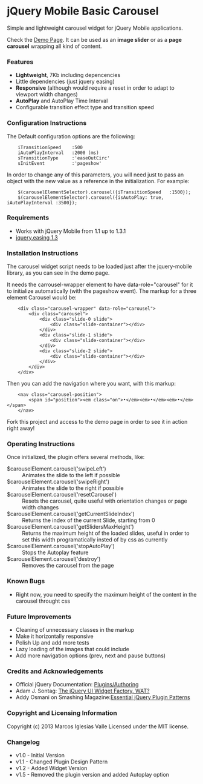 # jQuery Mobile Basic Carousel

Simple and lightweight carousel widget for jQuery Mobile applications.

Check the <a href="http://www.marcosiglesias.es/jqm-carousel/demo/" title="jQuery Mobile Basic Carousel Demo Page">Demo Page</a>. It can be used as an <strong>image slider</strong> or as a <strong>page carousel</strong> wrapping all kind of content.

### Features
 - <strong>Lightweight</strong>, 7Kb including depencencies
 - Little dependencies (just jquery easing)
 - <strong>Responsive</strong> (although would require a reset in order to adapt to viewport width changes)
 - <strong>AutoPlay</strong> and AutoPlay Time Interval
 - Configurable transition effect type and transition speed

### Configuration Instructions

The Default configuration options are the following:

		iTransitionSpeed	:500
		iAutoPlayInterval	:2000 (ms)
		sTransitionType		:'easeOutCirc'
		sInitEvent			:'pageshow'

In order to change any of this parameters, you will need just to pass an object with the new value as a reference in the initialization. For example:

		$(carouselElementSelector).carousel({iTransitionSpeed	:1500});
		$(carouselElementSelector).carousel({isAutoPlay: true, iAutoPlayInterval :3500});

### Requirements

* Works with jQuery Mobile from 1.1 up to 1.3.1
* <a href="http://gsgd.co.uk/sandbox/jquery/easing/" title="Check jQuery Easing Plugin Homepage">jquery.easing 1.3</a>

### Installation Instructions

The carousel widget script needs to be loaded just after the jquery-mobile library, as you can see in the demo page.

It needs the carrousel-wrapper element to have data-role="carousel" for it to initialize automatically (with the pageshow event). The markup for a three element Carousel would be:

		<div class="carousel-wrapper" data-role="carousel">
			<div class="carousel">
                <div class="slide-0 slide">
                    <div class="slide-container"></div>
                </div>
                <div class="slide-1 slide">
                    <div class="slide-container"></div>
                </div>
				<div class="slide-2 slide">
					<div class="slide-container"></div>
				</div>
			</div>
		</div>

Then you can add the navigation where you want, with this markup:

		<nav class="carousel-position">
			<span id="position"><em class="on">•</em><em>•</em><em>•</em></span>
		</nav>

Fork this project and access to the demo page in order to see it in action right away!

### Operating Instructions

Once initialized, the plugin offers several methods, like:

<dl>
  <dt>$carouselElement.carousel('swipeLeft')</dt>
  <dd>Animates the slide to the left if possible</dd>
  <dt>$carouselElement.carousel('swipeRight')</dt>
  <dd>Animates the slide to the right if possible</dd>
  <dt>$carouselElement.carousel('resetCarousel')</dt>
  <dd>Resets the carousel, quite useful with orientation changes or page width changes</dd>
  <dt>$carouselElement.carousel('getCurrentSlideIndex')</dt>
  <dd>Returns the index of the current Slide, starting from 0</dd>
  <dt>$carouselElement.carousel('getSlidersMaxHeight')</dt>
  <dd>Returns the maximum height of the loaded slides, useful in order to set this width programatically insted of by css as currently</dd>
  <dt>$carouselElement.carousel('stopAutoPlay')</dt>
  <dd>Stops the Autoplay feature</dd>
  <dt>$carouselElement.carousel('destroy')</dt>
  <dd>Removes the carousel from the page</dd>
</dl>

### Known Bugs

* Right now, you need to specify the maximum height of the content in the carousel throught css

### Future Improvements

* Cleaning of unnecessary classes in the markup
* Make it horizontally responsive
* Polish Up and add more tests
* Lazy loading of the images that could include
* Add more navigation options (prev, next and pause buttons)

### Credits and Acknowledgements

* Official jQuery Documentation: <a href="http://docs.jquery.com/Plugins/Authoring" title="Check Official jQuery Plugin Creation Docs">Plugins/Authoring</a>
* Adam J. Sontag: <a href="http://ajpiano.com/widgetfactory/#slide1" title="Check Adam Sontag Slideshow about the Widget Factory">The jQuery UI Widget Factory, WAT?</a>
* Addy Osmani on Smashing Magazine:<a href="http://coding.smashingmagazine.com/2011/10/11/essential-jquery-plugin-patterns/" title="Check Addy Osmani's Article in Smashing Magazine">Essential jQuery Plugin Patterns</a>

### Copyright and Licensing Information

Copyright (c) 2013 Marcos Iglesias Valle
Licensed under the MIT license.

### Changelog

* v1.0 - Initial Version
* v1.1 - Changed Plugin Design Pattern
* v1.2 - Added Widget Version
* v1.5 - Removed the plugin version and added Autoplay option